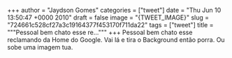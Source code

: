 
+++
author = "Jaydson Gomes"
categories = ["tweet"]
date = "Thu Jun 10 13:50:47 +0000 2010"
draft = false
image = "{TWEET_IMAGE}"
slug = "724661c528cf27a3c19164377f453170f711da22"
tags = ["tweet"]
title = """Pessoal bem chato esse re..."""
+++
Pessoal bem chato esse reclamando da Home do Google. Vai lá e tira o Background então porra. Ou sobe uma imagem tua.

